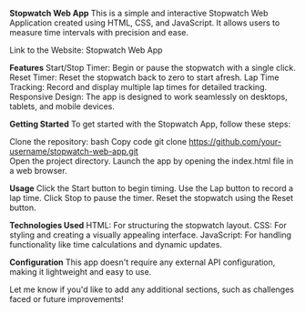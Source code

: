 **Stopwatch Web App**
This is a simple and interactive Stopwatch Web Application created using HTML, CSS, and JavaScript. It allows users to measure time intervals with precision and ease.

Link to the Website: Stopwatch Web App

**Features**
Start/Stop Timer: Begin or pause the stopwatch with a single click.
Reset Timer: Reset the stopwatch back to zero to start afresh.
Lap Time Tracking: Record and display multiple lap times for detailed tracking.
Responsive Design: The app is designed to work seamlessly on desktops, tablets, and mobile devices.

**Getting Started**
To get started with the Stopwatch App, follow these steps:

Clone the repository:
bash
Copy code
git clone https://github.com/your-username/stopwatch-web-app.git  
Open the project directory.
Launch the app by opening the index.html file in a web browser.

**Usage**
Click the Start button to begin timing.
Use the Lap button to record a lap time.
Click Stop to pause the timer.
Reset the stopwatch using the Reset button.

**Technologies Used**
HTML: For structuring the stopwatch layout.
CSS: For styling and creating a visually appealing interface.
JavaScript: For handling functionality like time calculations and dynamic updates.

**Configuration**
This app doesn't require any external API configuration, making it lightweight and easy to use.

Let me know if you'd like to add any additional sections, such as challenges faced or future improvements!
